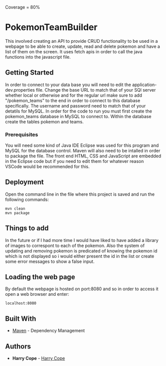 Coverage = 80%

# PokemonTeamBuilder

This involved creating an API to provide CRUD functionality to be used in a webpage to be able to create, update, read and delete pokemon and have a list of them on the screen. It uses fetch apis in order to call the java functions into the javascript file.

## Getting Started

In order to connect to your data base you will need to edit the application-dev.properties file. Change the base URL to match that of your SQl server whether local or otherwise and for the regular url make sure to add "/pokemon_teams" to the end in order to connect to this database specifically. The username and password need to match that of your detatils for MySQL. In order for the code to run you must first create the pokemon_teams database in MySQL to connect to. Within the database create the tables pokemon and teams.

### Prerequisites

You will need some kind of Java IDE Eclipse was used for this program and MySQL for the database control. Maven will also need to be intalled in order to package the file. The front end HTML, CSS and JavaScript are embedded in the Eclipse code but if you need to edit them for whatever reason VSCode would be recommended for this.

## Deployment

Open the command line in the file where this project is saved and run the following commands:

```
mvn clean
mvn package
```

## Things to add

In the future or if I had more time I would have liked to have added a library of images to correspont to each of the pokemon. Also the system of updating and removing pokemon is predicated of knowing the pokemon id which is not displayed so i would either present the id in the list or create some error messages to show a false input.



## Loading the web page

By default the webpage is hosted on port:8080 and so in order to access it open a web browser and enter:

```
localhost:8080
```

## Built With

* [Maven](https://maven.apache.org/) - Dependency Management


## Authors

* **Harry Cope** - [Harry Cope](https://github.com/HarryCope)
